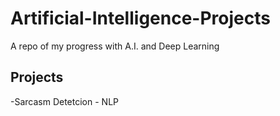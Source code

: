 # Artificial-Intelligence-Projects
A repo of my progress with A.I. and Deep Learning

## Projects
 -Sarcasm Detetcion - NLP
